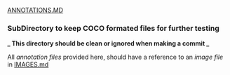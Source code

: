 [ANNOTATIONS.MD](ANNOTATIONS.MD)

### SubDirectory to keep COCO formated files for further testing ###

**_ This directory should be clean or ignored when making a commit _**

All *annotation files* provided here, should have a reference to an *image file* in [IMAGES.md](../images/IMAGES.md)